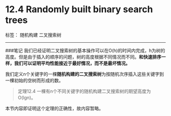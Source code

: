 ﻿# 12.4 Randomly built binary search trees

标签： 随机构建 二叉搜索树

---
###笔记
我们已经证明二叉搜索树的基本操作可以在O(h)的时间内完成，h为树的高度。但是由于插入的顺序的问题，树的高度根据不同情况而不同。**和快速排序一样，我们可以证明平均性能接近于最好情况，而不是最坏情况。**

我们定义n个关键字的一棵**随机构建的二叉搜索树**为按随机次序插入这些关键字到一棵初始的空树而形成的数。

> 定理12.4 一棵有n个不同关键字的随机构建二叉搜索树的期望高度为O(lgn)。

本节内容即证明这个定理的正确性，故内容暂略。





